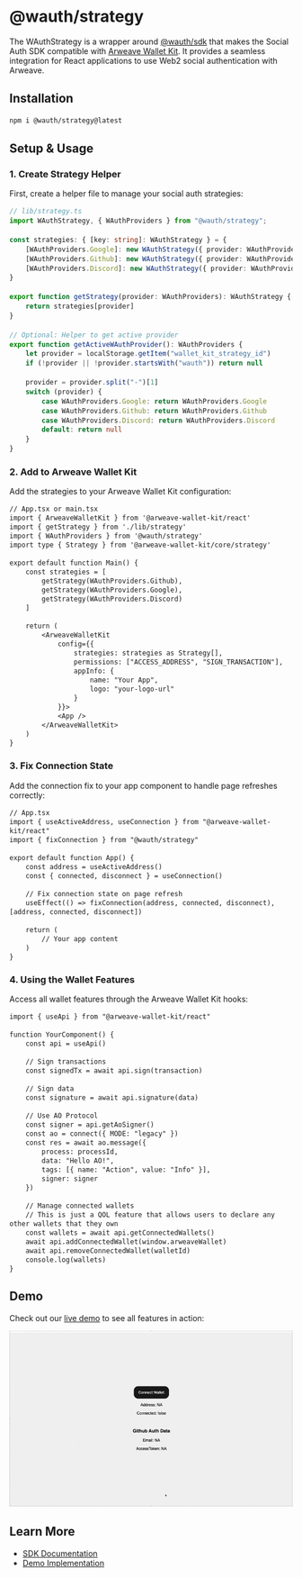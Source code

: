 # @wauth/strategy

The WAuthStrategy is a wrapper around [@wauth/sdk](../sdk) that makes the Social Auth SDK compatible with [Arweave Wallet Kit](https://www.npmjs.com/package/@arweave-wallet-kit/react). It provides a seamless integration for React applications to use Web2 social authentication with Arweave.

## Installation

```bash
npm i @wauth/strategy@latest
```

## Setup & Usage

### 1. Create Strategy Helper

First, create a helper file to manage your social auth strategies:

```ts
// lib/strategy.ts
import WAuthStrategy, { WAuthProviders } from "@wauth/strategy";

const strategies: { [key: string]: WAuthStrategy } = {
    [WAuthProviders.Google]: new WAuthStrategy({ provider: WAuthProviders.Google }),
    [WAuthProviders.Github]: new WAuthStrategy({ provider: WAuthProviders.Github }),
    [WAuthProviders.Discord]: new WAuthStrategy({ provider: WAuthProviders.Discord })
}

export function getStrategy(provider: WAuthProviders): WAuthStrategy {
    return strategies[provider]
}

// Optional: Helper to get active provider
export function getActiveWAuthProvider(): WAuthProviders {
    let provider = localStorage.getItem("wallet_kit_strategy_id")
    if (!provider || !provider.startsWith("wauth")) return null
    
    provider = provider.split("-")[1]
    switch (provider) {
        case WAuthProviders.Google: return WAuthProviders.Google
        case WAuthProviders.Github: return WAuthProviders.Github
        case WAuthProviders.Discord: return WAuthProviders.Discord
        default: return null
    }
}
```

### 2. Add to Arweave Wallet Kit

Add the strategies to your Arweave Wallet Kit configuration:

```tsx
// App.tsx or main.tsx
import { ArweaveWalletKit } from '@arweave-wallet-kit/react'
import { getStrategy } from './lib/strategy'
import { WAuthProviders } from '@wauth/strategy'
import type { Strategy } from '@arweave-wallet-kit/core/strategy'

export default function Main() {
    const strategies = [
        getStrategy(WAuthProviders.Github),
        getStrategy(WAuthProviders.Google),
        getStrategy(WAuthProviders.Discord)
    ]

    return (
        <ArweaveWalletKit
            config={{
                strategies: strategies as Strategy[],
                permissions: ["ACCESS_ADDRESS", "SIGN_TRANSACTION"],
                appInfo: {
                    name: "Your App",
                    logo: "your-logo-url"
                }
            }}>
            <App />
        </ArweaveWalletKit>
    )
}
```

### 3. Fix Connection State

Add the connection fix to your app component to handle page refreshes correctly:

```tsx
// App.tsx
import { useActiveAddress, useConnection } from "@arweave-wallet-kit/react"
import { fixConnection } from "@wauth/strategy"

export default function App() {
    const address = useActiveAddress()
    const { connected, disconnect } = useConnection()

    // Fix connection state on page refresh
    useEffect(() => fixConnection(address, connected, disconnect), [address, connected, disconnect])

    return (
        // Your app content
    )
}
```

### 4. Using the Wallet Features

Access all wallet features through the Arweave Wallet Kit hooks:

```tsx
import { useApi } from "@arweave-wallet-kit/react"

function YourComponent() {
    const api = useApi()

    // Sign transactions
    const signedTx = await api.sign(transaction)

    // Sign data
    const signature = await api.signature(data)

    // Use AO Protocol
    const signer = api.getAoSigner()
    const ao = connect({ MODE: "legacy" })
    const res = await ao.message({
        process: processId,
        data: "Hello AO!",
        tags: [{ name: "Action", value: "Info" }],
        signer: signer
    })

    // Manage connected wallets
    // This is just a QOL feature that allows users to declare any other wallets that they own
    const wallets = await api.getConnectedWallets()
    await api.addConnectedWallet(window.arweaveWallet)
    await api.removeConnectedWallet(walletId)
    console.log(wallets)
}
```

## Demo

Check out our [live demo](https://subspace-dev.github.io/wauth) to see all features in action:

![WAuth with Arweave Wallet Kit](https://raw.githubusercontent.com/ankushKun/wauth/refs/heads/main/assets/awk.gif)

## Learn More

- [SDK Documentation](../sdk/README.md)
- [Demo Implementation](../demo/)